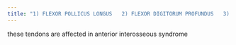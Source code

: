 ```yaml
---
title: "1) FLEXOR POLLICUS LONGUS   2) FLEXOR DIGITORUM PROFUNDUS   3) PRONATOR QUADRATUS (edema in this muscle is most reliable)"
---
```

these tendons are affected in anterior interosseous syndrome

